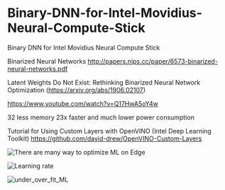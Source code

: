 # Binary-DNN-for-Intel-Movidius-Neural-Compute-Stick
Binary DNN for Intel Movidius Neural Compute Stick

Binarized Neural Networks
http://papers.nips.cc/paper/6573-binarized-neural-networks.pdf

Latent Weights Do Not Exist: Rethinking Binarized Neural Network Optimization (https://arxiv.org/abs/1906.02107)

https://www.youtube.com/watch?v=Q17HwA5oY4w

32 less memory 23x faster and much lower power consumption

Tutorial for Using Custom Layers with OpenVINO (Intel Deep Learning Toolkit)
https://github.com/david-drew/OpenVINO-Custom-Layers



![There are many way to optimize ML on Edge](https://github.com/pirahansiah/Binary-DNN-for-Intel-Movidius-Neural-Compute-Stick/images/optimizationML.png "There are many way to optimize ML on Edge")

![Learning rate](https://github.com/pirahansiah/Binary-DNN-for-Intel-Movidius-Neural-Compute-Stick/images/learning_rate.png "Learning rate")

![under_over_fit_ML](https://github.com/pirahansiah/Binary-DNN-for-Intel-Movidius-Neural-Compute-Stick/images/under_over_fit_ML.png "under_over_fit_ML")
